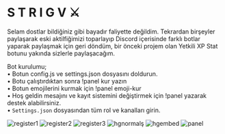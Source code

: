 # S T R I G V ⚔️ 
Selam dostlar bildiğiniz gibi bayadır faliyette değildim. Tekrardan birşeyler paylaşarak eski aktilfiğimizi toparlayıp Discord içerisinde farklı botlar yaparak paylaşmak için geri döndüm, bir önceki projem olan Yetkili XP Stat botunu yakında sizlerle paylaşacağım. 

Bot kurulumu;
<br>
• Botun config.js ve settings.json dosyasını doldurun.
<br>
• Botu çalıştırdıktan sonra !panel kur yazın
<br>
• Botun emojilerini kurmak için !panel emoji-kur
<br>
• Hoş geldin mesajını ve kayıt sistemini değiştirmek için !panel yazarak destek alabilirsiniz.
<br>
• `Settings.json` dosyasından tüm rol ve kanalları girin.


![register1](https://user-images.githubusercontent.com/68235392/148105859-807daea6-5dbf-4c5a-a1bc-36e7485f99af.png)
![register2](https://user-images.githubusercontent.com/68235392/148105870-718f7744-5bb6-4742-b262-0497f4856e2b.png)
![register3](https://user-images.githubusercontent.com/68235392/148105874-fc391a60-d4c5-4515-9d61-919ffbc6dd99.png)
![hgnormalş](https://user-images.githubusercontent.com/68235392/148422318-0d4c4c59-3dd4-4f63-b372-5e1e3031467a.png)
![hgembed](https://user-images.githubusercontent.com/68235392/148422329-681d4a7a-7c10-482e-9735-b0e083d6c760.png)
![panel](https://user-images.githubusercontent.com/68235392/148422340-8b728aae-fa0a-42d8-ae4d-622654c439db.png)
